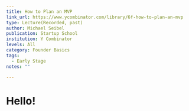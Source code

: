 ```yaml
---
title: How to Plan an MVP
link_url: https://www.ycombinator.com/library/6f-how-to-plan-an-mvp
type: Lecture(Recorded, past)
author: Michael Seibel
publication: Startup School
institution: Y Combinator
levels: All
category: Founder Basics
tags:
  - Early Stage
notes: ""

---
```


# Hello!
